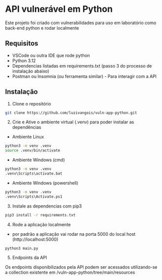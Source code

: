 # API vulnerável em Python

Este projeto foi criado com vulnerabilidades para uso em laboratório como back-end python e rodar localmente

## Requisitos
* VSCode ou outra IDE que rode python
* Python 3.12
* Dependencias listadas em requirements.txt (passo 3 do processo de instalação abaixo)
* Postman ou Insomnia (ou ferramenta similar) - Para interagir com a API

## Instalação

1. Clone o repositório

```bash
git clone https://github.com/luzivangois/vuln-app-python.git
```

2. Crie e Ative o ambiente virtual (.venv) para poder instalar as dependências
   
- Ambiente Linux
```bash
python3 -m venv .venv
source .venv/bin/activate
```

- Ambiente Windows (cmd)
```bash
python3 -m venv .venv
.venv\Scripts\activate.bat
```

- Ambiente Windows (powershell)
```bash
python3 -m venv .venv
.venv\Scripts\Activate.ps1
```

3. Instale as dependencias com pip3

```bash
pip3 install -r requirements.txt
```

4. Rode a aplicação localmente

- por padrão a aplicação vai rodar na porta 5000 do local host (http://localhost:5000)
```bash
python3 main.py
```

5. Endpoints da API

Os endpoints disponibilizados pela API podem ser acessados utilizando-se a collection existente em /vuln-app-python/tree/main/resources
